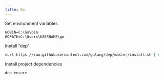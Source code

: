 ```yaml
---
title: Go
---
```


Set environment variables

~~~bat
GOBIN=C:\Go\bin
GOPATH=C:\Users\USERNAME\go
~~~

Install "dep"

~~~sh
curl https://raw.githubusercontent.com/golang/dep/master/install.sh | sh
~~~

Install project dependencies

~~~sh
dep ensure
~~~
